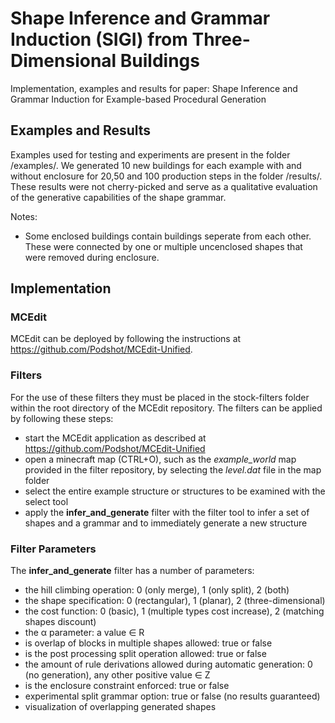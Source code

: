 # Shape Inference and Grammar Induction (SIGI) from Three-Dimensional Buildings
Implementation, examples and results for paper: Shape Inference and Grammar Induction for Example-based Procedural Generation

## Examples and Results
Examples used for testing and experiments are present in the folder /examples/.
We generated 10 new buildings for each example with and without enclosure for 20,50 and 100 production steps in the folder /results/.
These results were not cherry-picked and serve as a qualitative evaluation of the generative capabilities of the shape grammar.

Notes:
 - Some enclosed buildings contain buildings seperate from each other. These were connected by one or multiple uncenclosed shapes that were removed during enclosure.

## Implementation
### MCEdit
MCEdit can be deployed by following the instructions at https://github.com/Podshot/MCEdit-Unified.

### Filters
For the use of these filters they must be placed in the stock-filters folder within the root directory of the MCEdit repository. The filters can be applied by following these steps:
- start the MCEdit application as described at https://github.com/Podshot/MCEdit-Unified
- open a minecraft map (CTRL+O), such as the *example_world* map provided in the filter repository, by selecting the *level.dat* file in the map folder
- select the entire example structure or structures to be examined with the select tool
- apply the **infer_and_generate** filter with the filter tool to infer a set of shapes and a grammar and to immediately generate a new structure

### Filter Parameters
The **infer_and_generate** filter has a number of parameters:
- the hill climbing operation: 0 (only merge), 1 (only split), 2 (both)
- the shape specification: 0 (rectangular), 1 (planar), 2 (three-dimensional)
- the cost function: 0 (basic), 1 (multiple types cost increase), 2 (matching shapes discount)
- the α parameter: a value ∈ R
- is overlap of blocks in multiple shapes allowed: true or false
- is the post processing split operation allowed: true or false
- the amount of rule derivations allowed during automatic generation: 0 (no generation), any other positive value ∈ Z
- is the enclosure constraint enforced: true or false
- experimental split grammar option: true or false (no results guaranteed)
- visualization of overlapping generated shapes
